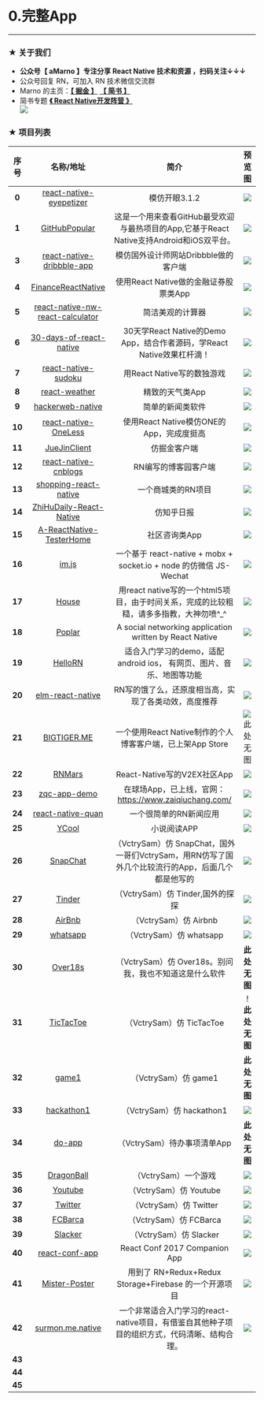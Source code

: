 # 0.完整App

*****

### ★ 关于我们

- **公众号【 aMarno 】专注分享 React Native 技术和资源 ，扫码关注↓↓↓**
- 公众号回复 RN，可加入 RN 技术微信交流群
- Marno 的主页：**[【 掘金 】](https://gold.xitu.io/user/56c1c513c24aa800534e85f3)** **[【 简书 】](http://www.jianshu.com/u/174a09ba6c25)**
- 简书专题 **[《 React Native开发阵营 》](http://www.jianshu.com/c/b4ce1d706d1f)**
</br>![](https://github.com/MarnoDev/react-native-open-project/blob/master/res/QR.jpg)


### ★ 项目列表
|序号|名称/地址|简介|预览图|
|:---:|:---:|:---:|:---:|
|**0**|[react-native-eyepetizer](https://github.com/MarnoDev/react-native-eyepetizer)|模仿开眼3.1.2|![](https://github.com/MarnoDev/react-native-eyepetizer/blob/master/screenshot/screenshot0.gif)|
|**1**|[GitHubPopular](https://github.com/crazycodeboy/GitHubPopular)|这是一个用来查看GitHub最受欢迎与最热项目的App,它基于React Native支持Android和iOS双平台。|![](https://raw.githubusercontent.com/crazycodeboy/GitHubPopular/master/resource/screenshot/GitHubPopular-1.jpg)|
|**3**|[react-native-dribbble-app](https://github.com/catalinmiron/react-native-dribbble-app)|模仿国外设计师网站Dribbble做的客户端|![](https://cloud.githubusercontent.com/assets/2805320/8127634/25311eb0-1101-11e5-83aa-06dcc2d69da3.gif)|
|**4**|[FinanceReactNative](https://github.com/7kfpun/FinanceReactNative)|使用React Native做的金融证券股票类App|![](https://github.com/7kfpun/FinanceReactNative/blob/master/previewIOS.gif)|
|**5**|[react-native-nw-react-calculator](https://github.com/benoitvallon/react-native-nw-react-calculator)|简洁美观的计算器|![](https://github.com/benoitvallon/react-native-nw-react-calculator/blob/master/images/mobile-apps.png)|
|**6**|[30-days-of-react-native](https://github.com/fangwei716/30-days-of-react-native)|30天学React Native的Demo App，结合作者源码，学React Native效果杠杆滴！|![](https://raw.githubusercontent.com/fangwei716/ThirtyDaysOfReactNative/screenshots/screenshot/main.gif)|
|**7**|[react-native-sudoku](https://github.com/nihgwu/react-native-sudoku)|用React Native写的数独游戏|![](https://github.com/nihgwu/react-native-sudoku/blob/master/resource/demo.gif)|
|**8**|[react-weather](https://github.com/stage88/react-weather)|精致的天气类App|![](https://raw.githubusercontent.com/stage88/react-weather/master/screenshots/rw-1.PNG)|
|**9**|[hackerweb-native](https://github.com/cheeaun/hackerweb-native)|简单的新闻类软件|![](https://github.com/cheeaun/hackerweb-native/blob/master/media/hackerweb-preview-android.gif)|
|**10**|[react-native-OneLess](https://github.com/MIFind/react-native-OneLess)|使用React Native模仿ONE的App，完成度挺高|![](https://github.com/MIFind/react-native-OneLess/blob/master/image/ONE_112.gif)|
|**11**|[JueJinClient](https://github.com/wangdicoder/JueJinClient)|仿掘金客户端|![](https://github.com/wangdicoder/JueJinClient/raw/master/screenshot/home.png)|
|**12**|[react-native-cnblogs](https://github.com/togayther/react-native-cnblogs)|RN编写的博客园客户端|![](https://camo.githubusercontent.com/4dcc71b7b2c618fd50bfd4fa15826291e8d703c7/687474703a2f2f3132332e35362e3133352e3136362f636e626c6f672f7075626c69632f696d672f73637265656e73686f745f6e65772f6472617765725f3336302e706e67)|
|**13**|[shopping-react-native](https://github.com/bigsui/shopping-react-native)|一个商城类的RN项目|![](https://github.com/bigsui/shopping-react-native/blob/master/screenshot/rn1.png)|
|**14**|[ZhiHuDaily-React-Native](https://github.com/race604/ZhiHuDaily-React-Native)|仿知乎日报|![](https://github.com/race604/ZhiHuDaily-React-Native/blob/master/art/home1.jpg)|
|**15**|[A-ReactNative-TesterHome](https://github.com/qddegtya/A-ReactNative-TesterHome)|社区咨询类App|![](https://github.com/qddegtya/A-ReactNative-TesterHome/blob/master/demo.gif)|
|**16**|[im.js](https://github.com/im-js/im.js)|一个基于 react-native + mobx + socket.io + node 的仿微信 JS-Wechat|![](https://github.com/im-js/im.js/raw/master/doc/asset/ios-demo-v1.4.1.gif)|
|**17**|[House](https://github.com/DangrMiao/House)|用react native写的一个html5项目，由于时间关系，完成的比较粗糙，请多多指教，大神勿喷^_^|![](https://github.com/DangrMiao/House/raw/master/screenshot/first.jpg)|
|**18**|[Poplar](https://github.com/lvwangbeta/Poplar)|A social networking application written by React Native|![](https://github.com/lvwangbeta/Poplar/raw/master/doc/imgs/feedDetail.gif)|
|**19**|[HelloRN](https://github.com/believeitcould/HelloRN)|适合入门学习的demo，适配android ios， 有网页、图片、音乐、地图等功能|![](https://github.com/believeitcould/HelloRN/raw/master/screenShot/androidScreen.gif)|
|**20**|[elm-react-native](https://github.com/stoneWeb/elm-react-native)|RN写的饿了么，还原度相当高，实现了各类动效，高度推荐|![](https://github.com/stoneWeb/elm-react-native/raw/master/screenshots/home-scroll.gif)|
|**21**|[BIGTIGER.ME](https://github.com/liujinyang1994/BIGTIGER.ME)|一个使用React Native制作的个人博客客户端，已上架App Store|![此处无图]()|
|**22**|[RNMars](https://github.com/yinmazuo/RNMars)|React-Native写的V2EX社区App|![](https://github.com/yinmazuo/RNMars/raw/master/screenshot/demo01.gif)|
|**23**|[zqc-app-demo](https://github.com/jaggerwang/zqc-app-demo)|在球场App，已上线，官网：https://www.zaiqiuchang.com/ |![](https://camo.githubusercontent.com/6c9a842d12ab786e35c19a95f3c416988f335b9f/68747470733a2f2f7a71632e63646e2e7a61697169756368616e672e636f6d2f73637265656e73686f742f696f732f73637265656e73686f742d6e65617262792e6a70673f782d6f73732d70726f636573733d7374796c652f772d333630)|
|**24**|[react-native-quan](https://github.com/gongchao/react-native-quan)|一个很简单的RN新闻应用|![](https://raw.githubusercontent.com/gongchao/react-native-quan/master/Captures/demo_2.png)|
|**25**|[YCool](https://github.com/dlyt/YCool)|小说阅读APP |![](https://camo.githubusercontent.com/f8bc1a941ae5faa94c3c478c3e538058bdfb406c/687474703a2f2f70312e6271696d672e636f6d2f313934392f316363306466343834643538306535312e676966)|
|**26**|[SnapChat](https://github.com/VctrySam/SnapChat)|（VctrySam）仿 SnapChat，国外一哥们VctrySam，用RN仿写了国外几个比较流行的App，后面几个都是他写的|![](https://github.com/MarnoDev/react-native-open-project/blob/master/res/project_images/rn_sanpchat.gif)|
|**27**|[Tinder](https://github.com/VctrySam/Tinder/)|（VctrySam）仿 Tinder,国外的探探|![](https://github.com/MarnoDev/react-native-open-project/blob/master/res/project_images/rn_tinder.gif)|
|**28**|[AirBnb](https://github.com/VctrySam/AirBnb/)|（VctrySam）仿 Airbnb|![](https://github.com/MarnoDev/react-native-open-project/blob/master/res/project_images/rn_airbnb.gif)|
|**29**|[whatsapp](https://github.com/VctrySam/whatsapp)|（VctrySam）仿 whatsapp|![](https://github.com/MarnoDev/react-native-open-project/blob/master/res/project_images/rn_whatsapp.gif)|
|**30**|[Over18s](https://github.com/VctrySam/Over18s)|（VctrySam）仿 Over18s。别问我，我也不知道这是什么软件|**此处无图**|
|**31**|[TicTacToe](https://github.com/VctrySam/TicTacToe)|（VctrySam）仿 TicTacToe|!**此处无图**|
|**32**|[game1](https://github.com/VctrySam/game1)|（VctrySam）仿 game1|**此处无图**|
|**33**|[hackathon1](https://github.com/VctrySam/hackathon1)|（VctrySam）仿 hackathon1|![](https://github.com/MarnoDev/react-native-open-project/blob/master/res/project_images/rn_hackathon.gif)|
|**34**|[do-app](https://github.com/VctrySam/do-app)|（VctrySam）待办事项清单App|**此处无图**|
|**35**|[DragonBall](https://github.com/VctrySam/DragonBall)|（VctrySam）一个游戏|![](https://github.com/MarnoDev/react-native-open-project/blob/master/res/project_images/rn_dragonball.gif)|
|**36**|[Youtube](https://github.com/VctrySam/Youtube)|（VctrySam）仿 Youtube|![](https://github.com/MarnoDev/react-native-open-project/blob/master/res/project_images/rn_youtube.gif)|
|**37**|[Twitter](https://github.com/VctrySam/Twitter)|（VctrySam）仿 Twitter|![](https://github.com/MarnoDev/react-native-open-project/blob/master/res/project_images/rn_twitter.gif)|
|**38**|[FCBarca](https://github.com/VctrySam/FCBarca)|（VctrySam）仿 FCBarca|![](https://github.com/MarnoDev/react-native-open-project/blob/master/res/project_images/rc_fcbarca.gif)|
|**39**|[Slacker](https://github.com/VctrySam/Slacker)|（VctrySam）仿 Slacker|![](https://github.com/MarnoDev/react-native-open-project/blob/master/res/project_images/rc_slacker.gif)|
|**40**|[react-conf-app](https://github.com/cem2ran/react-conf-app)|React Conf 2017 Companion App|![](https://github.com/MarnoDev/react-native-open-project/blob/master/res/project_images/react-conf2017.gif)|
  |**41**|[Mister-Poster](https://github.com/shoumma/Mister-Poster)|用到了 RN+Redux+Redux Storage+Firebase 的一个开源项目|![](https://github.com/shoumma/Mister-Poster/raw/master/visual_designs/post.gif)|
|**42**|[surmon.me.native](https://github.com/surmon-china/surmon.me.native)|一个非常适合入门学习的react-native项目，有借鉴自其他种子项目的组织方式，代码清晰、结构合理。|![](https://raw.githubusercontent.com/surmon-china/surmon.me.native/master/screenshot/ios/full-02.jpg)|
|**43**|[]()|||
|**44**|[]()|||
|**45**|[]()|||
